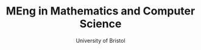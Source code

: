 ---
layout: post

title: MEng in Mathematics and Computer Science
year: 2016-2020
subtitle: University of Bristol
description: Thesis supervised by <a href="http://carlhenrik.com/group/" target="_blank">Dr Carl Henrik Ek</a>
link: False
tags: [Education]
---